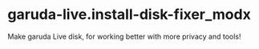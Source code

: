 # garuda-live.install-disk-fixer_modx
Make garuda Live disk, for working better with more privacy and tools!
